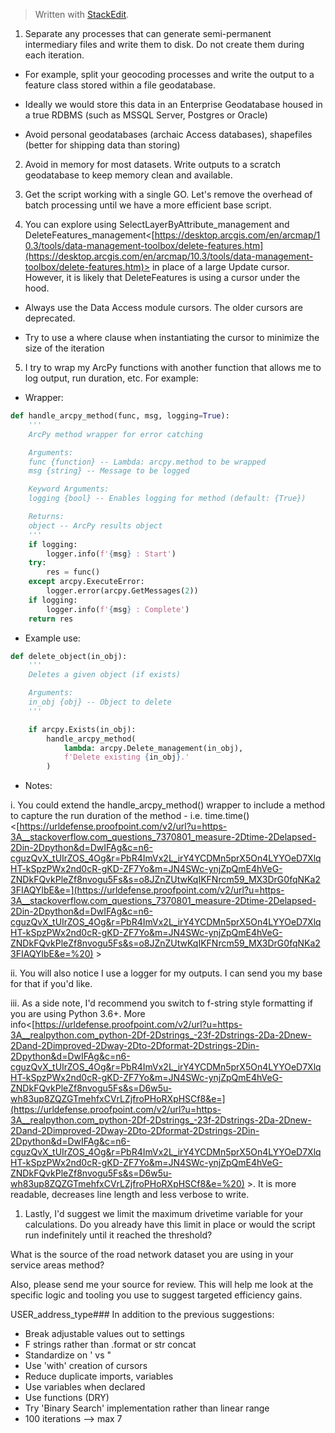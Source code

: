 > Written with [StackEdit](https://stackedit.io/).



1. Separate any processes that can generate semi-permanent intermediary files and write them to disk. Do not create them during each iteration.

* For example, split your geocoding processes and write the output to a feature class stored within a file geodatabase.

* Ideally we would store this data in an Enterprise Geodatabase housed in a true RDBMS (such as MSSQL Server, Postgres or Oracle)

* Avoid personal geodatabases (archaic Access databases), shapefiles (better for shipping data than storing)

2. Avoid in memory for most datasets. Write outputs to a scratch geodatabase to keep memory clean and available.

3. Get the script working with a single GO. Let's remove the overhead of batch processing until we have a more efficient base script.

4. You can explore using SelectLayerByAttribute_management and DeleteFeatures_management<[https://desktop.arcgis.com/en/arcmap/10.3/tools/data-management-toolbox/delete-features.htm](https://desktop.arcgis.com/en/arcmap/10.3/tools/data-management-toolbox/delete-features.htm)> in place of a large Update cursor. However, it is likely that DeleteFeatures is using a cursor under the hood.

* Always use the Data Access module cursors. The older cursors are deprecated.

* Try to use a where clause when instantiating the cursor to minimize the size of the iteration

5. I try to wrap my ArcPy functions with another function that allows me to log output, run duration, etc. For example:

* Wrapper:

```python
def handle_arcpy_method(func, msg, logging=True):
	'''
	ArcPy method wrapper for error catching

	Arguments:
	func {function} -- Lambda: arcpy.method to be wrapped
	msg {string} -- Message to be logged

	Keyword Arguments:
	logging {bool} -- Enables logging for method (default: {True})

	Returns:
	object -- ArcPy results object
	'''
	if logging:
		logger.info(f'{msg} : Start')
	try:
		res = func()
	except arcpy.ExecuteError:
		logger.error(arcpy.GetMessages(2))
	if logging:
		logger.info(f'{msg} : Complete')
	return res
```	

* Example use:

```python
def delete_object(in_obj):
	'''
	Deletes a given object (if exists)

	Arguments:
	in_obj {obj} -- Object to delete
	'''

	if arcpy.Exists(in_obj):
		handle_arcpy_method(
			lambda: arcpy.Delete_management(in_obj),
			f'Delete existing {in_obj}.'
		)
```
* Notes:

i. You could extend the handle_arcpy_method() wrapper to include a method to capture the run duration of the method - i.e. time.time()<[https://urldefense.proofpoint.com/v2/url?u=https-3A__stackoverflow.com_questions_7370801_measure-2Dtime-2Delapsed-2Din-2Dpython&d=DwIFAg&c=n6-cguzQvX_tUIrZOS_4Og&r=PbR4ImVx2L_irY4YCDMn5prX5On4LYYOeD7XlqHT-kSpzPWx2nd0cR-gKD-ZF7Yo&m=JN4SWc-ynjZpQmE4hVeG-ZNDkFQvkPleZf8nvogu5Fs&s=o8JZnZUtwKqIKFNrcm59_MX3DrG0fqNKa23FIAQYlbE&e=](https://urldefense.proofpoint.com/v2/url?u=https-3A__stackoverflow.com_questions_7370801_measure-2Dtime-2Delapsed-2Din-2Dpython&d=DwIFAg&c=n6-cguzQvX_tUIrZOS_4Og&r=PbR4ImVx2L_irY4YCDMn5prX5On4LYYOeD7XlqHT-kSpzPWx2nd0cR-gKD-ZF7Yo&m=JN4SWc-ynjZpQmE4hVeG-ZNDkFQvkPleZf8nvogu5Fs&s=o8JZnZUtwKqIKFNrcm59_MX3DrG0fqNKa23FIAQYlbE&e=%20) >

ii. You will also notice I use a logger for my outputs. I can send you my base for that if you'd like.

iii. As a side note, I'd recommend you switch to f-string style formatting if you are using Python 3.6+. More info<[https://urldefense.proofpoint.com/v2/url?u=https-3A__realpython.com_python-2Df-2Dstrings_-23f-2Dstrings-2Da-2Dnew-2Dand-2Dimproved-2Dway-2Dto-2Dformat-2Dstrings-2Din-2Dpython&d=DwIFAg&c=n6-cguzQvX_tUIrZOS_4Og&r=PbR4ImVx2L_irY4YCDMn5prX5On4LYYOeD7XlqHT-kSpzPWx2nd0cR-gKD-ZF7Yo&m=JN4SWc-ynjZpQmE4hVeG-ZNDkFQvkPleZf8nvogu5Fs&s=D6w5u-wh83up8ZQZGTmehfxCVrLZjfroPHoRXpHSCf8&e=](https://urldefense.proofpoint.com/v2/url?u=https-3A__realpython.com_python-2Df-2Dstrings_-23f-2Dstrings-2Da-2Dnew-2Dand-2Dimproved-2Dway-2Dto-2Dformat-2Dstrings-2Din-2Dpython&d=DwIFAg&c=n6-cguzQvX_tUIrZOS_4Og&r=PbR4ImVx2L_irY4YCDMn5prX5On4LYYOeD7XlqHT-kSpzPWx2nd0cR-gKD-ZF7Yo&m=JN4SWc-ynjZpQmE4hVeG-ZNDkFQvkPleZf8nvogu5Fs&s=D6w5u-wh83up8ZQZGTmehfxCVrLZjfroPHoRXpHSCf8&e=%20) >. It is more readable, decreases line length and less verbose to write.

1. Lastly, I'd suggest we limit the maximum drivetime variable for your calculations. Do you already have this limit in place or would the script run indefinitely until it reached the threshold?

What is the source of the road network dataset you are using in your service areas method?

Also, please send me your source for review. This will help me look at the specific logic and tooling you use to suggest targeted efficiency gains.

USER_address_type### In addition to the previous suggestions:

*  Break adjustable values out to settings
*  F strings rather than .format or str concat
*  Standardize on ' vs "
*  Use 'with' creation of cursors
*  Reduce duplicate imports, variables
*  Use variables when declared
*  Use functions (DRY)
*  Try 'Binary Search' implementation rather than linear range
* 100 iterations --> max 7
<!--stackedit_data:
eyJoaXN0b3J5IjpbMTc3NDU1MjA1Niw5NDIyNzM5NjUsLTM0OT
c1MjQzMCw1OTYwMDQ0MV19
-->